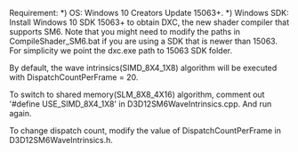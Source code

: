 Requirement:
*) OS: Windows 10 Creators Update 15063+.
*) Windows SDK: Install Windows 10 SDK 15063+ to obtain DXC, the new shader compiler that supports SM6. Note that you might need to modify the paths in CompileShader_SM6.bat if you are using a SDK that is newer than 15063. For simplicity we point the dxc.exe path to 15063 SDK folder.

By default, the wave intrinsics(SIMD_8X4_1X8) algorithm will be executed with DispatchCountPerFrame = 20.

To switch to shared memory(SLM_8X8_4X16) algorithm, comment out '#define USE_SIMD_8X4_1X8' in D3D12SM6WaveIntrinsics.cpp. And run again.

To change dispatch count, modify the value of DispatchCountPerFrame in D3D12SM6WaveIntrinsics.h.
